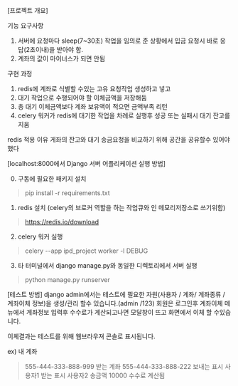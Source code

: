 [프로젝트 개요]

기능 요구사항
1) 서버에 요청마다 sleep(7~30초) 작업을 임의로 준 상황에서 입금 요청시 바로 응답(2초이내)을 받아야 함.
2) 계좌의 값이 마이너스가 되면 안됨

구현 과정
1) redis에 계좌로 식별할 수있는 고유 요청작업 생성하고 넣고 
2) 대기 작업으로 수행되어야 할 이체금액을 저장해둠
3) 총 대기 이체금액보다 계좌 보유액이 적으면 금액부족 리턴
4) celery 워커가 redis에 대기한 작업을 차례로 실행후 성공 또는 실패시 대기 잔고를 지움

redis 적용 이유
게좌의 잔고와 대기 송금요청을 비교하기 위해 공간을 공유할수 있어야 했다


[localhost:8000에서 Django 서버 어플리케이션 실행 방법]

0. 구동에 필요한 패키지 설치
> pip install -r requirements.txt

1. redis 설치 (celery의 브로커 역할을 하는 작업큐와 인 메모리저장소로 쓰기위함)
> https://redis.io/download

2. celery 워커 실행
> celery --app  ipd_project worker -l DEBUG

3. 타 터미널에서 django manage.py와 동일한 디렉토리에서 서버 실행
> python manage.py runserver


[테스트 방법]
django admin에서는 테스트에 필요한 자원(사용자 / 계좌/ 계좌종류 / 계좌이체 정보)을 생성/관리 할수 있습니다.(admin /123)
회원은 로그인후 계좌이체 메뉴에서 계좌정보 입력후 수수료가 계산되고나면 
모달창이 뜨고 화면에서 이체 할 수있습니다.

이체결과는 테스트를 위해 웹브라우져 콘솔로 표시됩니다.

ex)
내 계좌
> 555-444-333-888-999
받는 계좌
> 555-444-333-888-222
보내는 표시
>사용자1
받는 표시
>사용자2
송금액
>10000
수수료
>계산됨
